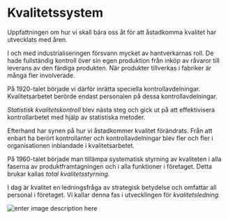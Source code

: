 
# Kvalitetssystem

Uppfattningen om hur vi skall bära oss åt för att åstadkomma kvalitet har utvecklats med åren.

I och med industrialiseringen försvann mycket av hantverkarnas roll. De hade fullständig kontroll över sin egen produktion från inköp av råvaror till leverans av den färdiga produkten. När produkter tillverkas i fabriker är många fler involverade.

På 1920-talet började vi därför inrätta speciella kontrollavdelningar. Kvalitetsarbetet berörde endast personalen på dessa kontrollavdelningar.

_Statistisk kvalitetskontroll_ blev nästa steg och gick ut på att effektivisera kontrollarbetet med hjälp av statistiska metoder.

Efterhand har synen på hur vi åstadkommer kvalitet förändrats. Från att enbart ha berört kontrollanter och kontrollavdelningar blev fler och fler i organisationen inblandade i kvalitetsarbetet.

På 1960-talet började man tillämpa systematisk styrning av kvaliteten i alla faserna av produktframtagningen och i alla funktioner i företaget. Detta brukar kallas _total kvalitetsstyrning._

I dag är kvalitet en ledningsfråga av strategisk betydelse och omfattar all personal i företaget. Vi kallar denna fas i utvecklingen för _kvalitetsledning._

![enter image description here](https://lernia.itslearning.com/data/1821/C33238/Bilder/Kvalitet/image004.png)
